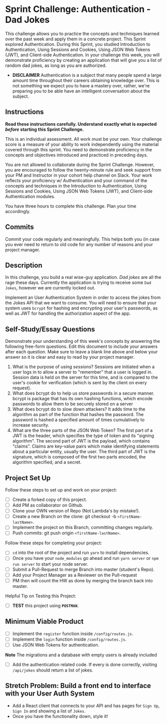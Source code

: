 # Sprint Challenge: Authentication - Dad Jokes

This challenge allows you to practice the concepts and techniques learned over the past week and apply them in a concrete project. This Sprint explored Authentication. During this Sprint, you studied Introduction to Authentication, Using Sessions and Cookies, Using JSON Web Tokens (JWT), and Client-side Authentication. In your challenge this week, you will demonstrate proficiency by creating an application that will give you a list of random dad jokes, as long as you are authorized.

- **DISCLAIMER** Authentication is a subject that many people spend a large amount time throughout their careers obtaining knowledge over. This is not something we expect you to have a mastery over, rather, we're preparing you to be able have an intelligent conversation about the subject.

## Instructions

**Read these instructions carefully. Understand exactly what is expected _before_ starting this Sprint Challenge.**

This is an individual assessment. All work must be your own. Your challenge score is a measure of your ability to work independently using the material covered through this sprint. You need to demonstrate proficiency in the concepts and objectives introduced and practiced in preceding days.

You are not allowed to collaborate during the Sprint Challenge. However, you are encouraged to follow the twenty-minute rule and seek support from your PM and Instructor in your cohort help channel on Slack. Your work reflects your proficiency w/ Authentication and your command of the concepts and techniques in the Introduction to Authentication, Using Sessions and Cookies, Using JSON Web Tokens (JWT), and Client-side Authentication modules.

You have three hours to complete this challenge. Plan your time accordingly.

## Commits

Commit your code regularly and meaningfully. This helps both you (in case you ever need to return to old code for any number of reasons and your project manager.

## Description

In this challenge, you build a real wise-guy application. _Dad jokes_ are all the rage these days. Currently the application is trying to receive some `Dad Jokes`, however we are currently locked out.

Implement an User Authentication System in order to access the jokes from the Jokes API that we want to consume. You will need to ensure that your system uses `bcrypt` for hashing and encrypting your user's passwords, as well as JWT for handling the authorization aspect of the app.

## Self-Study/Essay Questions

Demonstrate your understanding of this week's concepts by answering the following free-form questions. Edit this document to include your answers after each question. Make sure to leave a blank line above and below your answer so it is clear and easy to read by your project manager.

1. What is the purpose of using _sessions_?
Sessions are initiated when a user logs in to allow a server to "remember" that a user is logged in. Session data is held on the server for this time, and is compared to the user's cookie for verification (which is sent by the client on every request).
1. What does bcrypt do to help us store passwords in a secure manner.
bcrypt is package that has its own hashing functions, which encode passwords to allow them to be securely stored on a server
1. What does bcrypt do to slow down attackers?
It adds time to the algorithm as part of the function that hashes the password. The password is hashed a specified amount of times cumulatively to increase security.
1. What are the three parts of the JSON Web Token?
The first part of a JWT is the header, which specifies the type of token and its "signing algorithm". The second part of JWT is the payload, which contains "claims". Claims are key-value pairs which make identifying statements about a particular entity, usually the user. The third part of JWT is the signature, which is composed of the first two parts encoded, the algorithm specified, and a secret.

## Project Set Up

Follow these steps to set up and work on your project:

- [ ] Create a forked copy of this project.
- [ ] Add PM as collaborator on Github.
- [ ] Clone your OWN version of Repo (Not Lambda's by mistake!).
- [ ] Create a new Branch on the clone: git checkout -b `<firstName-lastName>`.
- [ ] Implement the project on this Branch, committing changes regularly.
- [ ] Push commits: git push origin `<firstName-lastName>`.

Follow these steps for completing your project:

- [ ] `cd` into the root of the project and run `yarn` to install dependencies.
- [ ] Once you have your `node_modules` go ahead and run `yarn server` or `npm run server` to start your node server.
- [ ] Submit a Pull-Request to merge <firstName-lastName> Branch into master (student's  Repo).
- [ ] Add your Project Manager as a Reviewer on the Pull-request
- [ ] PM then will count the HW as done by  merging the branch back into master.

Helpful Tip on Testing this Project:

- [ ] **TEST** this project using **`POSTMAN`**.

## Minimum Viable Product

- [ ] Implement the `register` function inside `/config/routes.js`.
- [ ] Implement the `login` function inside `/config/routes.js`.
- [ ] Use JSON Web Tokens for authentication.

**Note** The migrations and a database with empty users is already included

- [ ] Add the authentication related code. If every is done correctly, visiting `/api/jokes` should return a list of jokes.

## Stretch Problem: Build a front end to interface with your User Auth System

- Add a React client that connects to your API and has pages for `Sign Up`, `Sign In` and showing a list of `Jokes`.
- Once you have the functionality down, style it!
